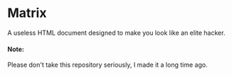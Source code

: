 <h1>Matrix</h1>
<p>A useless HTML document designed to make you look like an elite hacker.</p>

<h4>Note:</h4>
<p>Please don't take this repository seriously, I made it a long time ago.</p>
